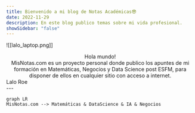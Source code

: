 ```yaml
---
title: Bienvenido a mi blog de Notas Académicas😎
date: 2022-11-29
description: En este blog publico temas sobre mi vida profesional.
showSidebar: "false"
---
```

![[lalo_laptop.png]]
<center>
<div className="text-green-500"> Hola mundo!</div>
</center>

<center>
<div className="text-green-500"> MisNotas.com es un proyecto personal donde publico los apuntes de mi formación en Matemáticas, Negocios y Data Science post ESFM, para disponer de ellos en cualquier sitio con acceso a internet.</div>
</center>
<right>
<div className="text-green-500"> Lalo Roe</div>
</right>
---


```mermaid
graph LR 
MisNotas.com --> Matemáticas & DataScience & IA & Negocios 
```

